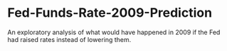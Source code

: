 # Fed-Funds-Rate-2009-Prediction
An exploratory analysis of what would have happened in 2009 if the Fed had raised rates instead of lowering them. 
